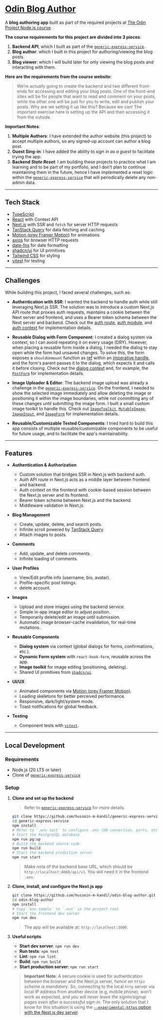 # [Odin Blog Author](https://odin-blog-author.hussein-kandil.vercel.app/)

A **blog authoring app** built as part of the required projects at [The Odin Project Node.js course](https://www.theodinproject.com/paths/full-stack-javascript/courses/nodejs).

**The course requirements for this project are divided into 3 pieces**:

1. **Backend API**, which I built as part of the [`generic-express-service`](https://github.com/hussein-m-kandil/generic-express-service).
2. **Blog author**: which I built in this project for authoring/viewing the blog posts.
3. **Blog viewer**: which I will build later for only viewing the blog posts and interacting with them.

**Here are the requirements from the course website**:

> We’re actually going to create the backend and two different front-ends for accessing and editing your blog posts. One of the front-end sites will be for people that want to read and comment on your posts, while the other one will be just for you to write, edit and publish your posts. Why are we setting it up like this? Because we can! The important exercise here is setting up the API and then accessing it from the outside.

**Important Notes**:

1. **Multiple Authors**: I have extended the author website (this project) to accept multiple authors, so any signed-up account can author a blog post.
2. **Guest Sing-in**: I have added the ability to _sign in as a guest_ to facilitate trying the app.
3. **Backend _State Reset_**: I am building these projects to practice what I am learning and to be part of my portfolio, and I don't plan to continue maintaining them in the future, hence I have implemented a reset logic within the [`generic-express-service`](https://github.com/hussein-m-kandil/generic-express-service) that will periodically delete any non-admin data.

---

## Tech Stack

- [TypeScript](https://www.typescriptlang.org/)
- [React](https://react.dev/) with Context API
- [Next.js](https://nextjs.org/) with SSR and `fetch` for server HTTP requests
- [TanStack Query](https://tanstack.com/query) for data fetching and caching
- [Motion (prev Framer Motion)](https://motion.dev/) for animations
- [axios](https://axios-http.com/) for browser HTTP requests
- [date-fns](https://date-fns.org/) for date formatting
- [shadcn/ui](https://ui.shadcn.com) for UI primitives
- [Tailwind CSS](https://tailwindcss.com/) for styling
- [vitest](https://vitest.dev/) for testing

---

## Challenges

While building this project, I faced several challenges, such as:

- **Authentication with SSR**:
  I wanted the backend to handle auth while still leveraging Next.js SSR. The solution was to introduce a custom Next.js API route that proxies auth requests, maintains a cookie between the Next server and frontend, and uses a Bearer token schema between the Next server and backend. Check out the [auth route](./src/app/api/auth/[action]/route.ts), [auth module](./src/lib/auth.ts), and [auth context](./src/contexts/auth-context/auth-context.tsx) for implementation details.

- **Reusable Dialog with Form Component**:
  I created a dialog system via context, so I can avoid repeating it on every usage (DRY). However, when placing a reusable form inside a dialog, I needed the dialog to stay open while the form had unsaved changes. To solve this, the form exposes a `shouldUnmount` function as [ref](https://react.dev/reference/react/useRef) within an [imperative handle](https://react.dev/reference/react/useImperativeHandle), and the form's parent passes it to the dialog, which expects it and calls it before closing. Check out the [dialog context](./src/contexts/dialog-context/dialog-context.tsx) and, for example, the [`PostForm`](./src/components/post-form/post-form.tsx) for implementation details.

- **Image Uploader & Editor**:
  The backend image upload was already a challenge in the [`generic-express-service`](https://github.com/hussein-m-kandil/generic-express-service). On the frontend, I needed to show the selected image immediately and allow deleting the image or positioning it within the image boundaries, while not committing any of these changes until submitting the image form. I built a small custom image toolkit to handle this. Check out [`ImageToolkit`](./src/components/image-toolkit/image-toolkit.tsx), [`MutableImage`](./src/components/mutable-image/mutable-image.tsx), [`ImageInput`](./src/components/image-input/image-input.tsx), and [`ImageForm`](./src/components/image-form/image-form.tsx) for implementation details.

- **Reusable/Customizable Tested Components**:
  I tried hard to build this app consists of multiple reusable/customizable components to be useful for future usage, and to facilitate the app's maintainability.

---

## Features

- **Authentication & Authorization**

  - Custom solution that bridges SSR in Next.js with backend auth.
  - Auth API route in Next.js acts as a middle layer between frontend and backend.
  - Auth context on the frontend with cookie-based session between the Next.js server and its frontend.
  - Bearer token schema between Next.js and the backend.
  - Middleware validation in Next.js.

- **Blog Management**

  - Create, update, delete, and search posts.
  - Infinite scroll powered by [TanStack Query](https://tanstack.com/query).
  - Attach images to posts.

- **Comments**

  - Add, update, and delete comments.
  - Infinite loading of comments.

- **User Profiles**

  - View/Edit profile info (username, bio, avatar).
  - Profile-specific post listings.
  - delete account.

- **Images**

  - Upload and store images using the backend service.
  - Simple in-app image editor to adjust position.
  - Temporarily delete/edit an image until submission.
  - Automatic image browser-cache invalidation, for real-time mutations.

- **Reusable Components**

  - **Dialog system** via context (global dialogs for forms, confirmations, etc.).
  - **Dynamic Form system** with `react-hook-form`, reusable across the app.
  - **Image toolkit** for image editing (positioning, deleting).
  - Shared UI primitives from [`shadcn/ui`](https://ui.shadcn.com).

- **UI/UX**

  - Animated components via [Motion (prev Framer Motion)](https://motion.dev/).
  - Loading skeletons for better perceived performance.
  - Responsive, dark/light/system mode.
  - Toast notifications for global feedback.

- **Testing**
  - Component tests with [`vitest`](https://vitest.dev/).

---

## Local Development

### Requirements

- Node.js (20 LTS or later)
- Clone of [`generic-express-service`](https://github.com/hussein-m-kandil/generic-express-service)

### Setup

1. **Clone and set up the backend**

   > Refer to [`generic-express-service`](https://github.com/hussein-m-kandil/generic-express-service) for more details.

   ```bash
   git clone https://github.com/hussein-m-kandil/generic-express-service.git
   cd generic-express-service
   npm install
   # Refer to `.env.test` to configure .env (DB connection, ports, etc.)
   # Start the PostgreSQL database
   npm run pg:up
   # Build the backend source code
   npm run build
   # Start the backend production server
   npm run start
   ```

   > Make note of the backend base URL, which should be `http://localhost:8080/api/v1`. You will need it in the frontend `.env`.

2. **Clone, install, and configure the Next.js app**

   ```bash
   git clone https://github.com/hussein-m-kandil/odin-blog-author.git
   cd odin-blog-author
   npm install
   # Copy `env.sample` to `.env` in the project root
   # Start the frontend dev server
   npm run dev
   ```

   > The app will be available at: `http://localhost:3000`.

3. **Useful scripts**

   - **Start dev server**: `npm run dev`
   - **Run tests**: `npm test`
   - **Lint**: `npm run lint`
   - **Build**: `npm run build`
   - **Start production server**: `npm run start`

   > **Important Note**: A secure cookie is used for authentication between the browser and the Next.js server, _hence an `https` scheme is mandatory_. So, connecting to the local `http` server via local IP address from another device (e.g, mobile phone), won't work as expected, and _you will never leave the signin/signup pages even after a successful sign-in_. The only solution that I know for this situation is using the [`--experimental-https` option with the Next.js dev server](https://nextjs.org/docs/app/api-reference/cli/next#using-https-during-development).
